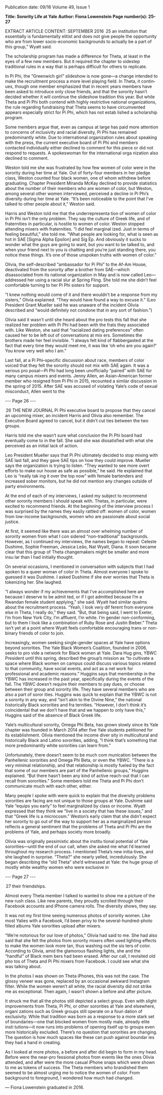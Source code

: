 Publication date: 09/16
Volume 49, Issue 1

**Title: Sorority Life at Yale**
**Author: Fiona Lowenstein**
**Page number(s): 25-27**

EXTRACT ARTICLE CONTENT:
SEPTEMBER 2016
 25
an institution that essentially is fundamentally elitist 
and does not give people the opportunity who are from 
lower socio-economic backgrounds to actually be a part 
of this group,” Wyatt said.

The scholarship program has made a difference for 
Theta, at least in the eyes of a few new members. But 
it required the chapter to sidestep traditional rules in a 
way that is perhaps difficult for others to replicate.

In Pi Phi, the “Greenwich girl” slideshow is now 
gone—a change intended to make the recruitment 
process a more level playing field. In Theta, it contin­
ues, though one member emphasized that in recent 
years members have been asked to introduce only close 
friends, and that the sorority hasn’t decided whether 
it will continue the slideshow tradition this year. But 
while Theta and Pi Phi both contend with highly 
restrictive national organizations, the rule regarding 
fundraising that Theta seems to have circumvented 
appears especially strict for Pi Phi, which has not estab­
lished a scholarship program. 

Some members argue that, even as campus at large 
has paid more attention to concerns of inclusivity and 
racial diversity, Pi Phi has remained predominantly 
white. Due to international organization rules about 
speaking with the press, the current executive board 
of Pi Phi and members contacted individually either 
declined to comment for this piece or did not respond 
to requests. A spokeswoman for the international orga­
nization also declined to comment.

Weston told me she was frustrated by how few women 
of color were in the sorority during her time at Yale. 
Out of forty-four members in her pledge class, Weston 
counted four black women, one of whom withdrew 
before graduating. Chapter President Miranda McKay 
declined to provide statistics about the number of their 
members who are women of color, but Weston, among 
several other women interviewed, perceived a decline 
in Pi Phi’s diversity during her time at Yale. “It’s been 
noticeable to the point that I’ve talked to other people 
about it,” Weston said.

Harris and Weston told me that the underrepresenta­
tion of women of color in Pi Phi isn’t the only problem. 
They say the culture of Greek life, and of fraternities in 
particular, is hostile to women of color. Weston stopped 
attending mixers with fraternities. “I did feel marginal­
ized. Just in terms of feeling beautiful,” she told me. 
“What people are looking for, what is seen as hot in 
SAE [Sigma Alpha Epsilon] and Sig Ep. And obviously 
it sucks to wonder what the guys are going to want, but 
you want to be talked to, and when your friend next 
to you is chatting and you’re just standing there, you 
notice these things. It’s one of those unspoken truths 
with women of color.” 

Olivia, the self-described “ambassador for Pi Phi” to 
the Af-Am House, deactivated from the sorority after 
a brother from SAE—which disassociated from its 
national organization in May and is now called Leo—
addressed her using a racial slur at Spring Fling. She 
told me she didn’t feel comfortable turning to her Pi 
Phi sisters for support. 

“I knew nothing would come of it and there wouldn’t 
be a response from my sisters,” Olivia explained. “They 
would have found a way to excuse it.” (Leo President 
Grant Mueller said he was unaware of the incident 
Olivia described and “would definitely not condone 
that in any sort of fashion.”)

Olivia said it wasn’t until she heard about the pro­
tests this fall that she realized her problem with Pi 
Phi had been with the frats they associated with. Like 
Weston, she said that “racialized dating preferences” 
often caused her to be left out of conversations at mix­
ers. Sometimes the brothers made her feel invisible. “I 
always felt kind of flabbergasted at the fact that every 
time they would meet me, it was like ‘oh who are you 
again?’ You know very well who I am.” 

Last fall, at a Pi Phi–specific discussion about race, 
members of color voiced that they felt the sorority 
should not mix with SAE again. It was a serious pro­
posal—Pi Phi had long been unofficially “paired” with 
SAE for many campus mixers and events. Jenny Allen, 
an Asian-American former member who resigned from 
Pi Phi in 2015, recounted a similar discussion in the 
spring of 2015. After SAE was accused of violating 
Yale’s code of sexual misconduct, Allen went to the 


--- Page 26 ---

 26
THE  NEW  JOURNAL
Pi Phi executive board to propose that they cancel an 
upcoming mixer, an incident Harris and Olivia also 
remember. The Executive Board agreed to cancel, but 
it didn’t cut ties between the two groups. 

Harris told me she wasn’t sure what conclusion the 
Pi Phi board had eventually come to in the fall. She 
said she was dissatisfied with what she perceived as an 
initial lack of action. 

Leo President Mueller says that Pi Phi ultimately 
decided to stop mixing with SAE last fall, and they 
gave SAE tips on how they could improve. Mueller 
says the organization is trying to listen. “They wanted 
to see more overt efforts to make our house as safe as 
possible,” he said. He explained that Leo is “really tak­
ing it over the top now” with female bartenders and 
increased sober monitors, but he did not mention any 
changes outside of party environments.

At the end of each of my interviews, I asked my subject 
to recommend other sorority members I should speak 
with. Thetas, in particular, were excited to recommend 
friends. At the beginning of the interview process I was 
surprised by the names they easily rattled off: women of 
color, women from low-income backgrounds, women 
who are passionate about social justice. 

At first, it seemed like there was an almost over­
whelming number of sorority women from what I con­
sidered “non-traditional” backgrounds. However, as I 
continued my interviews, the names began to repeat: 
Celeste Dushime, Sophie Freeman, Jessica Leão, Nat 
Wyatt, Diana. It soon became clear that this group of 
Theta changemakers might be smaller and more insu­
lar than I had initially thought. 

On several occasions, I mentioned in conversation 
with subjects that I had spoken to a queer woman of 
color in Theta. Almost everyone I spoke to guessed it 
was Dushime. I asked Dushime if she ever worries that 
Theta is tokenizing her. She laughed. 

“I always wonder if my achievements that I’ve 
accomplished here are because I deserve to be admit­
ted, or if I got admitted because I’m a Rwandan female 
student applying,” she said. Wyatt had similar qualms 
about the recruitment process. “Yeah, I look very dif­
ferent from everyone else in Theta, I really do,” they 
said. “But, that being said, I went to Exeter, I’m from 
New York City, I’m affluent, I’m white. I’m gender 
non-conforming, but to them I look like a combination 
of Ruby Rose and Justin Bieber.” Theta isn’t yet at a 
point where Wyatt feels comfortable encouraging trans 
or non-binary friends of color to join. 

Increasingly, women seeking single-gender spaces 
at Yale have options beyond sororities. The Yale Black 
Women’s Coalition, founded in 2006, seeks to pro­
vide a network for Black women at Yale. Dara Hug­
gins, YBWC President until this spring, described the 
group’s mission as “to cultivate a space where Black 
women on campus could discuss various topics related 
to that community, have social events, and act as a net­
work for professional and academic reasons.” Huggins 
says that membership in the YBWC has increased in 
the past year, specifically during the events of the fall. 
The YBWC doesn’t require their members to pay 
dues, or choose between their group and sorority life. 
They have several members who are also a part of soror­
ities. Huggins was quick to explain that the YBWC is 
not a sorority in any way, and “isn’t akin to the Divine 
Nine,” the national historically Black sororities and fra­
ternities. “However, I don’t think it’s coincidental that 
we don’t have that and we happen to only have this,” 
Huggins said of the absence of Black Greek life.

Yale’s multicultural sorority, Omega Phi Beta, has 
grown slowly since its Yale chapter was founded in 
March 2014 after five Yale students petitioned for its 
establishment. Olivia mentioned the income diver­
sity in multicultural and historically Black and Latino 
sororities, adding, “I think that’s something that more 
predominantly white sororities can learn from.” 

Unfortunately, there doesn’t seem to be much com­
munication between the Panhellenic sororities and 
Omega Phi Beta, or even the YBWC. “There is a very 
minimal relationship, and that relationship is mostly 
fueled by the fact that some of our members are part 
of the Panhellenic groups,” Huggins explained. “But 
there hasn’t been any kind of active reach-out that I 
can recall from sororities.” Some members told me 
Theta and Pi Phi don’t communicate much with each 
other, either.

Many people I spoke with were quick to explain 
that the diversity problems sororities are facing are 
not unique to those groups at Yale. Dushime said 
Yale “equips you early” to feel marginalized by class 
or income. Wyatt expressed that they think we “live 
in a society that has these issues,” and that “Greek life 
is a microcosm.” Weston’s early claim that she didn’t 
expect her sorority to go out of the way to support her as 
a marginalized person reflects a general sentiment that 
the problems of Theta and Pi Phi are the problems of 
Yale, and perhaps society more broadly.

Olivia was originally pessimistic about the institu­
tional potential of Yale sororities—until the end of our 
call, when she asked me what I’d learned throughout 
my research process. I mentioned Theta’s new initia­
tives, and she laughed in surprise. “Theta?” she nearly 
yelled, incredulously. She began describing the “old 
Theta” she’d witnessed at Yale: the huge group of 
mostly white wealthy women who were exclusive in 


--- Page 27 ---

 27
their friendships.

Almost every Theta member I talked to wanted to 
show me a picture of the new rush class. Like new 
parents, they proudly scrolled through their Facebook 
accounts and iPhone camera rolls. The diversity shows, 
they say.

It was not my first time seeing numerous photos of 
sorority women. Like most Yalies with a Facebook, I’d 
been privy to the several-hundred-photo filled albums 
Yale sororities upload after mixers.

“We’re notorious for our love of photos,” Olivia had 
said to me. She had also said that she felt the photos 
from sorority mixers often used lighting effects to make 
the women look more tan, thus washing out the sis­
ters of color.  According to Olivia, amid the glamorous 
flashing lights, she and the “handful” of Black mem­
bers had been erased. After our call, I revisited old pho­
tos of Theta and Pi Phi mixers from Facebook. I could 
see what she was talking about.

In the photos I was shown on Theta iPhones, this 
was not the case. The glossy veneer was gone, replaced 
by an occasional awkward Instagram filter. While the 
women weren’t all white, the racial diversity did not 
strike me as exceptional. Then again, I wasn’t shown a 
before and after picture.

It struck me that all the photos still depicted a select 
group. Even with slight improvements from Theta, Pi 
Phi, or other sororities at Yale and elsewhere, organi­
zations such as Greek groups still operate on a foun­
dation of exclusivity. While that tradition was born as 
a response to a more stark set of boundaries—one that 
blocked women from mostly male, already elite insti­
tutions—it now runs into problems of opening itself up 
to groups even more historically excluded. There’s no 
question that sororities are changing. The question is 
how much spaces like these can push against boundar­
ies they had a hand in creating.

As I looked at more photos, a before and after did 
begin to form in my head. Before were the near-pro­
fessional photos from events like the ones Olivia 
attended, and after were the more casual iPhone snaps 
which were shown to me as tokens of success. The 
Theta members who brandished them seemed to be 
almost urging me to notice the women of color. From 
background to foreground, I wondered how much had 
changed. 


— Fiona Lowenstein 
graduated in 2016.